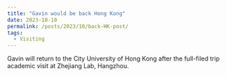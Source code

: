 ```yaml
---
title: "Gavin would be back Hong Kong"
date: 2023-10-10
permalink: /posts/2023/10/back-HK-post/
tags:
  - Visiting
---
```


Gavin will return to the City University of Hong Kong after the full-filed trip academic visit at Zhejiang Lab, Hangzhou.